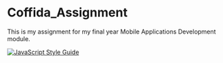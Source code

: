 # Coffida_Assignment

This is my assignment for my final year Mobile Applications Development module.

[![JavaScript Style Guide](https://cdn.rawgit.com/standard/standard/master/badge.svg)](https://github.com/standard/standard)
